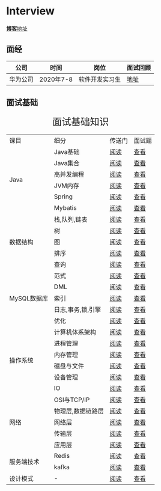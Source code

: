 # Interview
[**博客**地址](https://blog.csdn.net/qq_32603745)

## 面经

|公司|时间|岗位|面试回顾|
|-|-|-|-|
|华为公司|2020年7-8|软件开发实习生|[地址](https://github.com/Yexiaomo/interview/blob/master/interview-notes/2020-huawei.md)|


## 面试基础

<table>
    <caption style="font-size:25px; text-algin:center">面试基础知识</caption>
    <tr>
        <td>课目</td>
        <td>细分</td>
        <td>传送门</td>
        <td>面试题</td>
    </tr>
    <tr>
        <td rowspan="6">Java</td>
        <td>Java基础</td>
        <td><a href="https://github.com/Yexiaomo/interview/blob/master/java/Java-Base.md">阅读</a></td>
        <td><a href="">查看</a></td>
    </tr>
    <tr>
        <td>Java集合</td>
        <td><a href="">阅读</a></td>
        <td><a href="">查看</a></td>
    </tr>
    <tr>
        <td>高并发编程</td>
        <td><a href="">阅读</a></td>
        <td><a href="">查看</a></td>
    </tr>
    <tr>
        <td>JVM内存</td>
        <td><a href="">阅读</a></td>
        <td><a href="">查看</a></td>
    </tr>
    <tr>
        <td>Spring</td>
        <td><a href="">阅读</a></td>
        <td><a href="">查看</a></td>
    </tr>
    <tr>
        <td>Mybatis</td>
        <td><a href="">阅读</a></td>
        <td><a href="">查看</a></td>
    </tr>
    <tr>
        <td rowspan="5">数据结构</td>
        <td>栈,队列,链表</td>
        <td><a href="">阅读</a></td>
        <td><a href="">查看</a></td>
    </tr>
    <tr>
        <td>树</td>
        <td><a href="">阅读</a></td>
        <td><a href="">查看</a></td>
    </tr>
    <tr>
        <td>图</td>
        <td><a href="">阅读</a></td>
        <td><a href="">查看</a></td>
    </tr>
    <tr>
        <td>排序</td>
        <td><a href="">阅读</a></td>
        <td><a href="">查看</a></td>
    </tr>
    <tr>
        <td>查询</td>
        <td><a href="">阅读</a></td>
        <td><a href="">查看</a></td>
    </tr>
    <tr>
        <td rowspan="5">MySQL数据库</td>
        <td>范式</td>
        <td><a href="">阅读</a></td>
        <td><a href="">查看</a></td>
    </tr>
    <tr>
        <td>DML</td>
        <td><a href="">阅读</a></td>
        <td><a href="">查看</a></td>
    </tr>
    <tr>
        <td>索引</td>
        <td><a href="">阅读</a></td>
        <td><a href="">查看</a></td>
    </tr>
    <tr>
        <td>日志,事务,锁,引擎</td>
        <td><a href="">阅读</a></td>
        <td><a href="">查看</a></td>
    </tr>
    <tr>
        <td>优化</td>
        <td><a href="">阅读</a></td>
        <td><a href="">查看</a></td>
    </tr>
    <tr>
        <td rowspan="6">操作系统</td>
        <td>计算机体系架构</td>
        <td><a href="">阅读</a></td>
        <td><a href="">查看</a></td>
    </tr>
    <tr>
        <td>进程管理</td>
        <td><a href="">阅读</a></td>
        <td><a href="">查看</a></td>
    </tr>
    <tr>
        <td>内存管理</td>
        <td><a href="">阅读</a></td>
        <td><a href="">查看</a></td>
    </tr>
    <tr>
        <td>磁盘与文件</td>
        <td><a href="">阅读</a></td>
        <td><a href="">查看</a></td>
    </tr>
    <tr>
        <td>设备管理</td>
        <td><a href="">阅读</a></td>
        <td><a href="">查看</a></td>
    </tr>
    <tr>
        <td>IO</td>
        <td><a href="">阅读</a></td>
        <td><a href="">查看</a></td>
    </tr>
    <tr>
        <td rowspan="5">网络</td>
        <td>OSI与TCP/IP</td>
        <td><a href="">阅读</a></td>
        <td><a href="">查看</a></td>
    </tr>
    <tr>
        <td>物理层,数据链路层</td>
        <td><a href="">阅读</a></td>
        <td><a href="">查看</a></td>
    </tr>
    <tr>
        <td>网络层</td>
        <td><a href="">阅读</a></td>
        <td><a href="">查看</a></td>
    </tr>
    <tr>
        <td>传输层</td>
        <td><a href="">阅读</a></td>
        <td><a href="">查看</a></td>
    </tr>
    <tr>
        <td>应用层</td>
        <td><a href="">阅读</a></td>
        <td><a href="">查看</a></td>
    </tr>
    <tr>
        <td rowspan="2">服务端技术</td>
        <td>Redis</td>
        <td><a href="">阅读</a></td>
        <td><a href="">查看</a></td>
    </tr>
    <tr>
        <td>kafka</td>
        <td><a href="">阅读</a></td>
        <td><a href="">查看</a></td>
    </tr>
        <tr>
        <td rowspan="1">设计模式</td>
        <td>-</td>
        <td><a href="">阅读</a></td>
        <td><a href="">查看</a></td>
    </tr>
</table>
